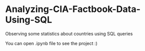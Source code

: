 # Analyzing-CIA-Factbook-Data-Using-SQL

Observing some statistics about countries using SQL queries

You can open .ipynb file to see the project :)
